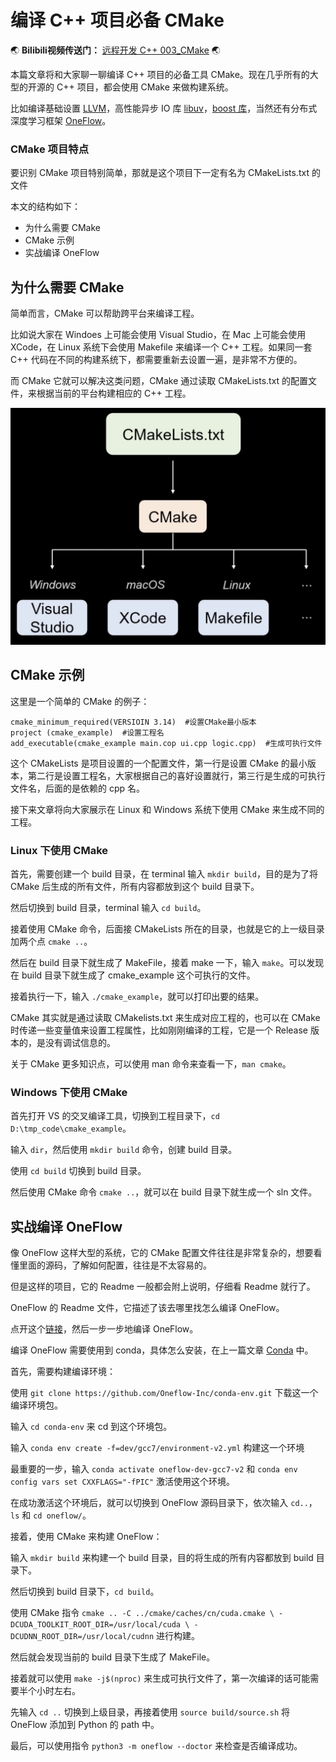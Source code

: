 # 编译 C++ 项目必备 CMake

:earth_asia: **Bilibili视频传送门：** [远程开发 C++ 003_CMake](https://www.bilibili.com/video/BV1Zq4y13777?spm_id_from=333.999.0.0) :earth_asia:

本篇文章将和大家聊一聊编译 C++ 项目的必备工具 CMake。现在几乎所有的大型的开源的 C++ 项目，都会使用 CMake 来做构建系统。 

比如编译基础设置 [LLVM](https://github.com/llvm/llvm-project)，高性能异步 IO 库 [libuv](https://github.com/libuv/libuv)，[boost 库](https://github.com/boostorg/boost)，当然还有分布式深度学习框架 [OneFlow](https://github.com/Oneflow-Inc/oneflow)。

### CMake 项目特点

要识别 CMake 项目特别简单，那就是这个项目下一定有名为 CMakeLists.txt 的文件


本文的结构如下：

- 为什么需要 CMake
- CMake 示例
- 实战编译 OneFlow


## 为什么需要 CMake

简单而言，CMake 可以帮助跨平台来编译工程。

比如说大家在 Windoes 上可能会使用 Visual Studio，在 Mac 上可能会使用 XCode，在 Linux 系统下会使用 Makefile 来编译一个 C++ 工程。如果同一套 C++ 代码在不同的构建系统下，都需要重新去设置一遍，是非常不方便的。

而 CMake 它就可以解决这类问题，CMake 通过读取 CMakeLists.txt 的配置文件，来根据当前的平台构建相应的 C++ 工程。

![CMake](CMake_pics/Xnip2022-05-12_00-03-45.jpg)


## CMake 示例

这里是一个简单的 CMake 的例子：

```Text
cmake_minimum_required(VERSIOIN 3.14)  #设置CMake最小版本 
project (cmake_example)  #设置工程名
add_executable(cmake_example main.cop ui.cpp logic.cpp)  #生成可执行文件
```

这个 CMakeLists 是项目设置的一个配置文件，第一行是设置 CMake 的最小版本，第二行是设置工程名，大家根据自己的喜好设置就行，第三行是生成的可执行文件名，后面的是依赖的 cpp 名。

接下来文章将向大家展示在 Linux 和 Windows 系统下使用 CMake 来生成不同的工程。

### Linux 下使用 CMake

首先，需要创建一个 build 目录，在 terminal 输入 `mkdir build`，目的是为了将 CMake 后生成的所有文件，所有内容都放到这个 build 目录下。

然后切换到 build 目录，terminal 输入 `cd build`。

接着使用 CMake 命令，后面接 CMakeLists 所在的目录，也就是它的上一级目录加两个点 `cmake ..`。

然后在 build 目录下就生成了 MakeFile，接着 make 一下，输入 `make`。可以发现在 build 目录下就生成了 cmake_example 这个可执行的文件。

接着执行一下，输入 `./cmake_example`，就可以打印出要的结果。

CMake 其实就是通过读取 CMakelists.txt 来生成对应工程的，也可以在 CMake 时传递一些变量值来设置工程属性，比如刚刚编译的工程，它是一个 Release 版本的，是没有调试信息的。

关于 CMake 更多知识点，可以使用 man 命令来查看一下，`man cmake`。

### Windows 下使用 CMake

首先打开 VS 的交叉编译工具，切换到工程目录下，`cd D:\tmp_code\cmake_example`。

输入 `dir`，然后使用 `mkdir build` 命令，创建 build 目录。

使用 `cd build` 切换到 build 目录。

然后使用 CMake 命令 `cmake ..`，就可以在 build 目录下就生成一个 sln 文件。


## 实战编译 OneFlow

像 OneFlow 这样大型的系统，它的 CMake 配置文件往往是非常复杂的，想要看懂里面的源码，了解如何配置，往往是不太容易的。

但是这样的项目，它的 Readme 一般都会附上说明，仔细看 Readme 就行了。 

OneFlow 的 Readme 文件，它描述了该去哪里找怎么编译 OneFlow。

点开这个[链接](https://github.com/Oneflow-Inc/conda-env)，然后一步一步地编译 OneFlow。

编译 OneFlow 需要使用到 conda，具体怎么安装，在上一篇文章 [Conda](../remote_cpp_development/conda.md) 中。

首先，需要构建编译环境：

使用 `git clone https://github.com/Oneflow-Inc/conda-env.git` 下载这一个编译环境包。

输入 `cd conda-env` 来 cd 到这个环境包。

输入 `conda env create -f=dev/gcc7/environment-v2.yml` 构建这一个环境

最重要的一步，输入 `conda activate oneflow-dev-gcc7-v2` 和 `conda env config vars set CXXFLAGS="-fPIC"` 激活使用这个环境。

在成功激活这个环境后，就可以切换到 OneFlow 源码目录下，依次输入 `cd..`， `ls` 和 `cd oneflow/`。

接着，使用 CMake 来构建 OneFlow：

输入 `mkdir build` 来构建一个 build 目录，目的将生成的所有内容都放到 build 目录下。

然后切换到 build 目录下，`cd build`。

使用 CMake 指令 `cmake .. -C ../cmake/caches/cn/cuda.cmake \ -DCUDA_TOOLKIT_ROOT_DIR=/usr/local/cuda \ -DCUDNN_ROOT_DIR=/usr/local/cudnn` 进行构建。

然后就会发现当前的 build 目录下生成了 MakeFile。

接着就可以使用 `make -j$(nproc)` 来生成可执行文件了，第一次编译的话可能需要半个小时左右。

先输入 `cd ..` 切换到上级目录，再接着使用 `source build/source.sh` 将 OneFlow 添加到 Python 的 path 中。

最后，可以使用指令 `python3 -m oneflow --doctor` 来检查是否编译成功。


